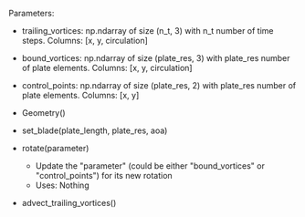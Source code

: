 Parameters:
- trailing_vortices: np.ndarray of size (n_t, 3) with n_t number of time steps. Columns: [x, y, circulation]
- bound_vortices: np.ndarray of size (plate_res, 3) with plate_res number of plate elements. Columns: [x, y, circulation]
- control_points: np.ndarray of size (plate_res, 2) with plate_res number of plate elements. Columns: [x, y]


- Geometry()
- set_blade(plate_length, plate_res, aoa)

- rotate(parameter)
  - Update the "parameter" (could be either "bound_vortices" or "control_points") for its new rotation
  - Uses: Nothing
- advect_trailing_vortices()
